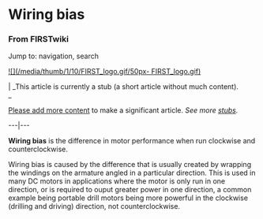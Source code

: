 

# Wiring bias

### From FIRSTwiki

Jump to: navigation, search

[![](/media/thumb/1/10/FIRST_logo.gif/50px-
FIRST_logo.gif)](/index.php/Image:FIRST_logo.gif "" )

|  _This article is currently a stub (a short article without much content).  
_

[Please add more
content](http://www.firstwiki.net/index.php?title=Wiring_bias&action=edit
"http://www.firstwiki.net/index.php?title=Wiring_bias&action=edit" ) to make a
significant article. _See more [stubs](/index.php/Special:Shortpages
"Special:Shortpages" )._  
  
---|---  
  
  
**Wiring bias** is the difference in motor performance when run clockwise and counterclockwise. 

Wiring bias is caused by the difference that is usually created by wrapping
the windings on the armature angled in a particular direction. This is used in
many DC motors in applications where the motor is only run in one direction,
or is required to ouput greater power in one direction, a common example being
portable drill motors being more powerful in the clockwise (drilling and
driving) direction, not counterclockwise.

